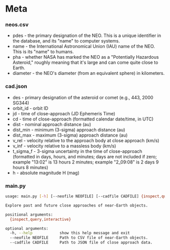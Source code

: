 # Meta

### neos.csv
*   pdes - the primary designation of the NEO. This is a unique identifier in the database, and its "name" to computer systems.
*   name - the International Astronomical Union (IAU) name of the NEO. This is its "name" to humans.
*   pha - whether NASA has marked the NEO as a "Potentially Hazardous Asteroid," roughly meaning that it's large and can come quite close to Earth.
*   diameter - the NEO's diameter (from an equivalent sphere) in kilometers.

### cad.json
*   des - primary designation of the asteroid or comet (e.g., 443, 2000 SG344)
*   orbit_id - orbit ID
*   jd - time of close-approach (JD Ephemeris Time)
*   cd - time of close-approach (formatted calendar date/time, in UTC)
*   dist - nominal approach distance (au)
*   dist_min - minimum (3-sigma) approach distance (au)
*   dist_max - maximum (3-sigma) approach distance (au)
*   v_rel - velocity relative to the approach body at close approach (km/s)
*   v_inf - velocity relative to a massless body (km/s)
*   t_sigma_f - 3-sigma uncertainty in the time of close-approach (formatted in days, hours, and minutes; days are not included if zero; example "13:02" is 13 hours 2 minutes; example "2_09:08" is 2 days 9 hours 8 minutes)
*   h - absolute magnitude H (mag)

### main.py

```bash
usage: main.py [-h] [--neofile NEOFILE] [--cadfile CADFILE] {inspect,query,interactive} ...

Explore past and future close approaches of near-Earth objects.

positional arguments:
  {inspect,query,interactive}

optional arguments:
  -h, --help            show this help message and exit
  --neofile NEOFILE     Path to CSV file of near-Earth objects.
  --cadfile CADFILE     Path to JSON file of close approach data.
```